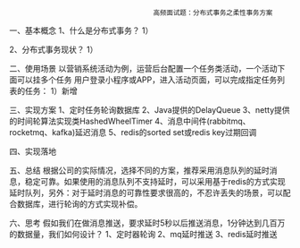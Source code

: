                                         高频面试题：分布式事务之柔性事务方案
一、基本概念
1、什么是分布式事务？
1）

2、分布式事务现状？
1）

二、使用场景
以营销系统活动为例，运营后台配置一个任务类活动，一个活动下面可以挂多个任务
用户登录小程序或APP，进入活动页面，可以完成指定任务列表的任务：
1）新增



三、实现方案
1、定时任务轮询数据库
2、Java提供的DelayQueue
3、netty提供的时间轮算法实现类HashedWheelTimer
4、消息中间件(rabbitmq、rocketmq、kafka)延迟消息
5、redis的sorted set或redis key过期回调

四、实现落地



五、总结
根据公司的实际情况，选择不同的方案，推荐采用消息队列的延时消息，稳定可靠。如果使用的消息队列不支持延时，可以采用基于redis的方式实现
延时队列，另外：对于延时消息的可靠性要求很高的，不忍许丢失的场景，可以配合数据库，进行轮询的方式实现补偿。

六、思考
假如我们在做消息推送，要求延时5秒以后推送消息，1分钟达到几百万的数据量，我们如何设计？
1、定时器轮询
2、mq延时推送
3、redis延时推送










